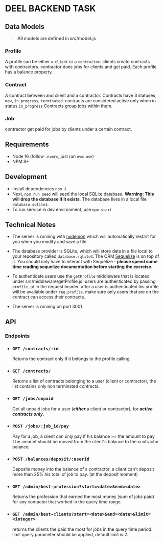 # DEEL BACKEND TASK


## Data Models

> **All models are defined in src/model.js**

### Profile
A profile can be either a `client` or a `contractor`.
clients create contracts with contractors. contractor does jobs for clients and get paid.
Each profile has a balance property.

### Contract
A contract between and client and a contractor.
Contracts have 3 statuses, `new`, `in_progress`, `terminated`. contracts are considered active only when in status `in_progress`
Contracts group jobs within them.

### Job
contractor get paid for jobs by clients under a certain contract.

## Requirements

-   Node 16 (follow `.nvmrc`, just run `nvm use`)
-   NPM 8+

## Development

-   Install dependencies `npm i`
-   Next, `npm run seed` will seed the local SQLite database. **Warning: This will drop the database if it exists**. The database lives in a local file `database.sqlite3`.
-   To run service in dev environment, use `npm start`




## Technical Notes



- The server is running with [nodemon](https://nodemon.io/) which will automatically restart for you when you modify and save a file.

- The database provider is SQLite, which will store data in a file local to your repository called `database.sqlite3`. The ORM [Sequelize](http://docs.sequelizejs.com/) is on top of it. You should only have to interact with Sequelize - **please spend some time reading sequelize documentation before starting the exercise.**

- To authenticate users use the `getProfile` middleware that is located under src/middleware/getProfile.js. users are authenticated by passing `profile_id` in the request header. after a user is authenticated his profile will be available under `req.profile`. make sure only users that are on the contract can access their contracts.
- The server is running on port 3001.



## API

### Endpoints

-   ### `GET /contracts/:id`
    Returns the contract only if it belongs to the profile calling.

-   ### `GET /contracts/`
    Returns a list of contracts belonging to a user (client or contractor), the list contains only non terminated contracts.

-   ### `GET /jobs/unpaid`
    Get all unpaid jobs for a user (***either*** a client or contractor), for ***active contracts only***.

-   ### `POST /jobs/:job_id/pay`
    Pay for a job, a client can only pay if his balance >= the amount to pay. The amount should be moved from the client's balance to the contractor balance.

-   ### `POST /balances/deposit/:userId`
    Deposits money into the balance of a contractor, a client can't deposit more than 25% his total of job to pay. (at the deposit moment)

-   ### `GET /admin/best-profession?start=<date>&end=<date>`
    Returns the profession that earned the most money (sum of jobs paid) for any contactor that worked in the query time range.

-   ### `GET /admin/best-clients?start=<date>&end=<date>&limit=<integer>`
    returns the clients the paid the most for jobs in the query time period. limit query parameter should be applied, default limit is 2.
